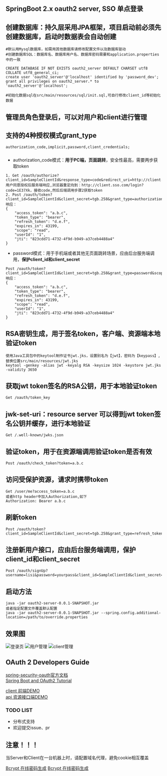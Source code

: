 ## SpringBoot 2.x oauth2 server, SSO 单点登录
## 创建数据库：持久层采用JPA框架，项目启动前必须先创建数据库，启动时数据表会自动创建</br>
````
#默认用Mysql数据库，如需用其他数据库请修改配置文件以及数据库驱动
#创建数据库SQL：数据库名、数据库用户名、数据库密码需要和application.properties中的一致

CREATE DATABASE IF NOT EXISTS oauth2_server DEFAULT CHARSET utf8 COLLATE utf8_general_ci;
create user 'oauth2_server'@'localhost' identified by 'password_dev';
grant all privileges on oauth2_server.* to 'oauth2_server'@'localhost';

#初始化数据sql在src/main/resources/sql/init.sql,可自行修改client_id等初始化数据
````
## 管理员角色登录后，可以对用户和client进行管理</br>
## 支持的4种授权模式grant_type</br>
````
authorization_code,implicit,password,client_credentials;
````
#####
* authorization_code模式：**用于PC端，页面跳转**，安全性最高，需要两步获取token
````
1. Get /oauth/authorize?client_id=SampleClientId&response_type=code&redirect_uri=http://client.sso.com/login
用户同意授权后服务端响应,浏览器重定向到：http://client.sso.com/login?code=1E37Xk，接收code,然后后端调用步骤2获取token
2. Post /oauth/token?client_id=SampleClientId&client_secret=tgb.258&grant_type=authorization_code&redirect_uri=http://client.sso.com/login&code=1E37Xk
响应：
{
    "access_token": "a.b.c",
    "token_type": "bearer",
    "refresh_token": "d.e.f",
    "expires_in": 43199,
    "scope": "read",
    "userId": "1",
    "jti": "823cdd71-4732-4f9d-b949-a37ceb4488a4"
}
````
* password模式：用于手机端或者其他无页面跳转场景，应由后台服务端调用，**保护client_id和client_secret**
````
Post /oauth/token?client_id=SampleClientId&client_secret=tgb.258&grant_type=password&scope=read&username=zhangsan&password=tgb.258
响应：
{
    "access_token": "a.b.c",
    "token_type": "bearer",
    "refresh_token": "d.e.f",
    "expires_in": 43199,
    "scope": "read",
    "userId": "1",
    "jti": "823cdd71-4732-4f9d-b949-a37ceb4488a4"
}
````
## RSA密钥生成，用于签名token，客户端、资源端本地验证token
````
使用Java工具包中的keytool制作证书jwt.jks，设置别名为【jwt】，密码为【keypass】,替换位置src/main/resources/jwt.jks
keytool -genkey -alias jwt -keyalg RSA -keysize 1024 -keystore jwt.jks -validity 3650
````
## 获取jwt token签名的RSA公钥，用于本地验证token
````
Get /oauth/token_key
````
## jwk-set-uri：resource server 可以得到jwt token签名公钥并缓存，进行本地验证
````
Get /.well-known/jwks.json
````

## 验证token，用于在资源端调用验证token是否有效</br>
````
Post /oauth/check_token?token=a.b.c
````

## 访问受保护资源，请求时携带token</br>
````
Get /user/me?access_token=a.b.c
或者http header中加入Authorization,如下
Authorization: Bearer a.b.c
````

## 刷新token</br>
````
Post /oauth/token?client_id=SampleClientId&client_secret=tgb.258&grant_type=refresh_token&refresh_token=d.e.f
````

## 注册新用户接口，应由后台服务端调用，保护client_id和client_secret</br>
````
Post /oauth/signUp?username=lisi&password=yourpass&client_id=SampleClientId&client_secret=tgb.258
````

## 启动方法</br>
````
java -jar oauth2-server-0.0.1-SNAPSHOT.jar
或者指定配置文件覆盖默认配置
java -jar oauth2-server-0.0.1-SNAPSHOT.jar --spring.config.additional-location=/path/to/override.properties
````
## 效果图
![登录页](https://raw.githubusercontent.com/jobmission/oauth2-server/master/src/test/resources/static/imgs/login.png)
![用户管理](https://raw.githubusercontent.com/jobmission/oauth2-server/master/src/test/resources/static/imgs/users.png)
![client管理](https://raw.githubusercontent.com/jobmission/oauth2-server/master/src/test/resources/static/imgs/clients.png)

## OAuth 2 Developers Guide
[spring-security-oauth官方文档](https://projects.spring.io/spring-security-oauth/docs/oauth2.html) <br/>
[Spring Boot and OAuth2 Tutorial](https://spring.io/guides/tutorials/spring-boot-oauth2/)

[client 前端DEMO](https://github.com/jobmission/oauth2-client.git) <br/>
[api 资源接口端DEMO](https://github.com/jobmission/oauth2-resource.git)

### TODO LIST
* 分布式支持
* 欢迎提交issue、pr

## 注意！！！
当Server和Client在一台机器上时，请配置域名代理，避免cookie相互覆盖

[Bcrypt 在线密码生成](https://www.jisuan.mobi/index.php?tag=Bcrypt)
[ Bcrypt 在线密码生成](https://www.devglan.com/online-tools/bcrypt-hash-generator)


